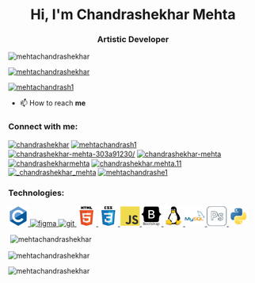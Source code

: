 <h1 align="center">Hi, I'm Chandrashekhar Mehta</h1>
<h3 align="center">Artistic Developer</h3>

<p align="left"> <img src="https://komarev.com/ghpvc/?username=mehtachandrashekhar&label=Profile%20views&color=0e75b6&style=flat" alt="mehtachandrashekhar" /> </p>

 <p align="left"> <a href="https://github.com/ryo-ma/github-profile-trophy"><img src="https://github-profile-trophy.vercel.app/?username=mehtachandrashekhar" alt="mehtachandrashekhar" /></a> </p>

<p align="left"> <a href="https://twitter.com/mehtachandrash1" target="blank"><img src="https://img.shields.io/twitter/follow/mehtachandrash1?logo=twitter&style=for-the-badge" alt="mehtachandrash1" /></a> </p> 

- 📫 How to reach **me**

<!-- ### Blogs posts -->
<!-- BLOG-POST-LIST:START -->
<!-- BLOG-POST-LIST:END -->

<h3 align="left">Connect with me:</h3>
<p align="left">
<!--   dev  -->
<a href="https://dev.to/chandrashekhar" target="blank"><img align="center" src="https://raw.githubusercontent.com/rahuldkjain/github-profile-readme-generator/master/src/images/icons/Social/devto.svg" alt="chandrashekhar" height="30" width="40" /></a>
<!--   twitter -->
<a href="https://twitter.com/mehtachandrash1" target="blank"><img align="center" src="https://raw.githubusercontent.com/rahuldkjain/github-profile-readme-generator/master/src/images/icons/Social/twitter.svg" alt="mehtachandrash1" height="30" width="40" /></a>
<!--   linked in -->
<a href="https://linkedin.com/in/chandrashekhar-mehta-303a91230/" target="blank"><img align="center" src="https://raw.githubusercontent.com/rahuldkjain/github-profile-readme-generator/master/src/images/icons/Social/linked-in-alt.svg" alt="chandrashekhar-mehta-303a91230/" height="30" width="40" /></a>
<!--   stack overflow -->
<a href="https://stackoverflow.com/users/20769624/chandrashekhar-mehta" target="blank"><img align="center" src="https://raw.githubusercontent.com/rahuldkjain/github-profile-readme-generator/master/src/images/icons/Social/stack-overflow.svg" alt="chandrashekhar-mehta" height="30" width="40" /></a>
<!--   kaggle -->
<a href="https://kaggle.com/chandrashekharmehta" target="blank"><img align="center" src="https://raw.githubusercontent.com/rahuldkjain/github-profile-readme-generator/master/src/images/icons/Social/kaggle.svg" alt="chandrashekharmehta" height="30" width="40" /></a>
<!--   facebook -->
<a href="https://fb.com/chandrashekhar.mehta.11" target="blank"><img align="center" src="https://raw.githubusercontent.com/rahuldkjain/github-profile-readme-generator/master/src/images/icons/Social/facebook.svg" alt="chandrashekhar.mehta.11" height="30" width="40" /></a>
<!--   instagram -->
<a href="https://instagram.com/_chandrashekhar_mehta" target="blank"><img align="center" src="https://raw.githubusercontent.com/rahuldkjain/github-profile-readme-generator/master/src/images/icons/Social/instagram.svg" alt="_chandrashekhar_mehta" height="30" width="40" /></a>
<!--   hacker rank -->
<a href="https://www.hackerrank.com/mehtachandrashe1" target="blank"><img align="center" src="https://raw.githubusercontent.com/rahuldkjain/github-profile-readme-generator/master/src/images/icons/Social/hackerrank.svg" alt="mehtachandrashe1" height="30" width="40" /></a>
<!--   codeforces -->
<!-- <a href="https://codeforces.com/profile/chandrashekhar_11" target="blank"><img align="center" src="https://raw.githubusercontent.com/rahuldkjain/github-profile-readme-generator/master/src/images/icons/Social/codeforces.svg" alt="chandrashekhar_11" height="30" width="40" /></a>
</p> -->

<h3 align="left">Technologies:</h3>
<p align="left">
<!--   C  -->
<a href="https://www.cprogramming.com/" target="_blank" rel="noreferrer"> <img src="https://raw.githubusercontent.com/devicons/devicon/master/icons/c/c-original.svg" alt="c" width="40" height="40"/> </a>
<!--   figma -->
  <a href="https://www.figma.com/" target="_blank" rel="noreferrer"> <img src="https://www.vectorlogo.zone/logos/figma/figma-icon.svg" alt="figma" width="40" height="40"/> </a>
 <!--   firebase -->
<!--   <a href="https://firebase.google.com/" target="_blank" rel="noreferrer"> <img src="https://www.vectorlogo.zone/logos/firebase/firebase-icon.svg" alt="firebase" width="40" height="40"/> </a> -->
<!--   git -->
  <a href="https://git-scm.com/" target="_blank" rel="noreferrer"> <img src="https://www.vectorlogo.zone/logos/git-scm/git-scm-icon.svg" alt="git" width="40" height="40"/> </a>
<!--   html -->
  <a href="https://www.w3.org/html/" target="_blank" rel="noreferrer"> <img src="https://raw.githubusercontent.com/devicons/devicon/master/icons/html5/html5-original-wordmark.svg" alt="html5" width="40" height="40"/>
    <!--   CSS -->
<a href="https://www.w3schools.com/css/" target="_blank" rel="noreferrer"> <img src="https://raw.githubusercontent.com/devicons/devicon/master/icons/css3/css3-original-wordmark.svg" alt="css3" width="40" height="40"/> </a>
<!--     javascript -->
  </a> <a href="https://developer.mozilla.org/en-US/docs/Web/JavaScript" target="_blank" rel="noreferrer"> <img src="https://raw.githubusercontent.com/devicons/devicon/master/icons/javascript/javascript-original.svg" alt="javascript" width="40" height="40"/> </a>
  <!--   bootstrap -->
  <a href="https://getbootstrap.com" target="_blank" rel="noreferrer"> <img src="https://raw.githubusercontent.com/devicons/devicon/master/icons/bootstrap/bootstrap-plain-wordmark.svg" alt="bootstrap" width="40" height="40"/> </a>
<!--   linux -->
  <a href="https://www.linux.org/" target="_blank" rel="noreferrer"> <img src="https://raw.githubusercontent.com/devicons/devicon/master/icons/linux/linux-original.svg" alt="linux" width="40" height="40"/> </a>
   <!--   node.js -->
<!--   <a href="https://nodejs.org" target="_blank" rel="noreferrer"> <img src="https://raw.githubusercontent.com/devicons/devicon/master/icons/nodejs/nodejs-original-wordmark.svg" alt="nodejs" width="40" height="40"/> </a> -->
<!--   mysql -->
  <a href="https://www.mysql.com/" target="_blank" rel="noreferrer"> <img src="https://raw.githubusercontent.com/devicons/devicon/master/icons/mysql/mysql-original-wordmark.svg" alt="mysql" width="40" height="40"/> </a> 
<!--   oracle -->
<!--   <a href="https://www.oracle.com/" target="_blank" rel="noreferrer"> <img src="https://raw.githubusercontent.com/devicons/devicon/master/icons/oracle/oracle-original.svg" alt="oracle" width="40" height="40"/> </a> -->
<!--   photoshop -->
  <a href="https://www.photoshop.com/en" target="_blank" rel="noreferrer"> <img src="https://raw.githubusercontent.com/devicons/devicon/master/icons/photoshop/photoshop-line.svg" alt="photoshop" width="40" height="40"/> </a> 
<!--   python -->
  <a href="https://www.python.org" target="_blank" rel="noreferrer"> <img src="https://raw.githubusercontent.com/devicons/devicon/master/icons/python/python-original.svg" alt="python" width="40" height="40"/> </a> 
</p>
<!-- stats -->
<p>&nbsp;<img align="center" src=https://github-readme-stats-git-masterrstaa-rickstaa.vercel.app/api?username=mehtachandrashekhar&&show_icons=true&theme=dark&border_color=000000 alt="mehtachandrashekhar" /> </p>
<!-- <p>&nbsp;<img align="center" src="https://github-readme-stats.vercel.app/api?username=mehtachandrashekhar&show_icons=true&locale=en" alt="mehtachandrashekhar" /> -->
<!-- streak -->
<p><img align="center" src="https://github-readme-streak-stats.herokuapp.com/?user=mehtachandrashekhar&theme=dark&border_color=000000" alt="mehtachandrashekhar" /></p>
<!-- stats language-->
<p><img align="left" src="https://github-readme-stats-git-masterrstaa-rickstaa.vercel.app/api/top-langs/?username=mehtachandrashekhar&show_icons=true&locale=en&layout=compact&theme=dark&border_color=000000" alt="mehtachandrashekhar" /></p>

